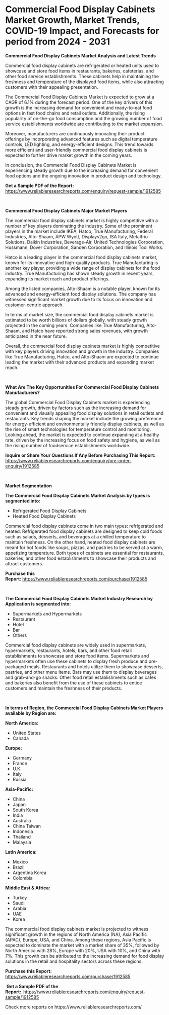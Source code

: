 <p><h1>Commercial Food Display Cabinets Market Growth, Market Trends, COVID-19 Impact, and Forecasts for period from 2024 - 2031</h1></p><p><strong>Commercial Food Display Cabinets Market Analysis and Latest Trends</strong></p>
<p><p>Commercial food display cabinets are refrigerated or heated units used to showcase and store food items in restaurants, bakeries, cafeterias, and other food service establishments. These cabinets help in maintaining the freshness and temperature of the displayed food items, while also attracting customers with their appealing presentation.</p><p>The Commercial Food Display Cabinets Market is expected to grow at a CAGR of 6.1% during the forecast period. One of the key drivers of this growth is the increasing demand for convenient and ready-to-eat food options in fast food chains and retail outlets. Additionally, the rising popularity of on-the-go food consumption and the growing number of food service establishments worldwide are contributing to the market expansion.</p><p>Moreover, manufacturers are continuously innovating their product offerings by incorporating advanced features such as digital temperature controls, LED lighting, and energy-efficient designs. This trend towards more efficient and user-friendly commercial food display cabinets is expected to further drive market growth in the coming years.</p><p>In conclusion, the Commercial Food Display Cabinets Market is experiencing steady growth due to the increasing demand for convenient food options and the ongoing innovation in product design and technology.</p></p>
<p><strong>Get a Sample PDF of the Report:&nbsp;</strong> <a href="https://www.reliableresearchreports.com/enquiry/request-sample/1912585">https://www.reliableresearchreports.com/enquiry/request-sample/1912585</a></p>
<p>&nbsp;</p>
<p><strong>Commercial Food Display Cabinets Major Market Players</strong></p>
<p><p>The commercial food display cabinets market is highly competitive with a number of key players dominating the industry. Some of the prominent players in the market include IKEA, Hatco, True Manufacturing, Federal Industries, Alto-Shaam, APW Wyott, Displays2go, ISA Italy, Metalfrio Solutions, Daikin Industries, Beverage-Air, United Technologies Corporation, Hussmann, Dover Corporation, Sanden Corporation, and Illinois Tool Works.</p><p>Hatco is a leading player in the commercial food display cabinets market, known for its innovative and high-quality products. True Manufacturing is another key player, providing a wide range of display cabinets for the food industry. True Manufacturing has shown steady growth in recent years, expanding its market reach and product offerings.</p><p>Among the listed companies, Alto-Shaam is a notable player, known for its advanced and energy-efficient food display solutions. The company has witnessed significant market growth due to its focus on innovation and customer-centric approach.</p><p>In terms of market size, the commercial food display cabinets market is estimated to be worth billions of dollars globally, with steady growth projected in the coming years. Companies like True Manufacturing, Alto-Shaam, and Hatco have reported strong sales revenues, with growth anticipated in the near future.</p><p>Overall, the commercial food display cabinets market is highly competitive with key players driving innovation and growth in the industry. Companies like True Manufacturing, Hatco, and Alto-Shaam are expected to continue leading the market with their advanced products and expanding market reach.</p></p>
<p>&nbsp;</p>
<p><strong>What Are The Key Opportunities For Commercial Food Display Cabinets Manufacturers?</strong></p>
<p><p>The global Commercial Food Display Cabinets market is experiencing steady growth, driven by factors such as the increasing demand for convenient and visually appealing food display solutions in retail outlets and restaurants. Key trends shaping the market include the growing preference for energy-efficient and environmentally friendly display cabinets, as well as the rise of smart technologies for temperature control and monitoring. Looking ahead, the market is expected to continue expanding at a healthy rate, driven by the increasing focus on food safety and hygiene, as well as the rising number of foodservice establishments worldwide.</p></p>
<p><strong>Inquire or Share Your Questions If Any Before Purchasing This Report:</strong> <a href="https://www.reliableresearchreports.com/enquiry/pre-order-enquiry/1912585">https://www.reliableresearchreports.com/enquiry/pre-order-enquiry/1912585</a></p>
<p>&nbsp;</p>
<p><strong>Market Segmentation</strong></p>
<p><strong>The Commercial Food Display Cabinets Market Analysis by types is segmented into:</strong></p>
<p><ul><li>Refrigerated Food Display Cabinets</li><li>Heated Food Display Cabinets</li></ul></p>
<p><p>Commercial food display cabinets come in two main types: refrigerated and heated. Refrigerated food display cabinets are designed to keep cold foods such as salads, desserts, and beverages at a chilled temperature to maintain freshness. On the other hand, heated food display cabinets are meant for hot foods like soups, pizzas, and pastries to be served at a warm, appetizing temperature. Both types of cabinets are essential for restaurants, bakeries, and other food establishments to showcase their products and attract customers.</p></p>
<p><strong>Purchase this Report:&nbsp;</strong><a href="https://www.reliableresearchreports.com/purchase/1912585">https://www.reliableresearchreports.com/purchase/1912585</a></p>
<p>&nbsp;</p>
<p><strong>The Commercial Food Display Cabinets Market Industry Research by Application is segmented into:</strong></p>
<p><ul><li>Supermarkets and Hypermarkets</li><li>Restaurant</li><li>Hotel</li><li>Bar</li><li>Others</li></ul></p>
<p><p>Commercial food display cabinets are widely used in supermarkets, hypermarkets, restaurants, hotels, bars, and other food retail establishments to showcase and store food items. Supermarkets and hypermarkets often use these cabinets to display fresh produce and pre-packaged meals. Restaurants and hotels utilize them to showcase desserts, pastries, and other menu items. Bars may use them to display beverages and grab-and-go snacks. Other food retail establishments such as cafes and bakeries also benefit from the use of these cabinets to entice customers and maintain the freshness of their products.</p></p>
<p>&nbsp;</p>
<p><strong>In terms of Region, the Commercial Food Display Cabinets Market Players available by Region are:</strong></p>
<p>
    <p> <strong> North America: </strong>
        <ul>
            <li>United States</li>
            <li>Canada</li>
        </ul>
        </p> 
    <p> <strong> Europe: </strong>
        <ul>
            <li>Germany</li>
            <li>France</li>
            <li>U.K.</li>
            <li>Italy</li>
            <li>Russia</li>
        </ul>
        </p> 
    <p> <strong> Asia-Pacific: </strong>
        <ul>
            <li>China</li>
            <li>Japan</li>
            <li>South Korea</li>
            <li>India</li>
            <li>Australia</li>
            <li>China Taiwan</li>
            <li>Indonesia</li>
            <li>Thailand</li>
            <li>Malaysia</li>
        </ul>
        </p> 
    <p> <strong> Latin America: </strong>
        <ul>
            <li>Mexico</li>
            <li>Brazil</li>
            <li>Argentina Korea</li>
            <li>Colombia</li>
        </ul>
        </p> 
    <p> <strong> Middle East & Africa: </strong>
        <ul>
            <li>Turkey</li>
            <li>Saudi</li>
            <li>Arabia</li>
            <li>UAE</li>
            <li>Korea</li>
        </ul>
    </p>
    </p>
<p><p>The commercial food display cabinets market is projected to witness significant growth in the regions of North America (NA), Asia Pacific (APAC), Europe, USA, and China. Among these regions, Asia Pacific is expected to dominate the market with a market share of 35%, followed by North America with 28%, Europe with 20%, USA with 10%, and China with 7%. This growth can be attributed to the increasing demand for food display solutions in the retail and hospitality sectors across these regions.</p></p>
<p><strong>Purchase this Report: </strong><a href="https://www.reliableresearchreports.com/purchase/1912585">https://www.reliableresearchreports.com/purchase/1912585</a></p>
<p>&nbsp;<strong>Get a Sample PDF of the Report:&nbsp;&nbsp;</strong><a href="https://www.reliableresearchreports.com/enquiry/request-sample/1912585">https://www.reliableresearchreports.com/enquiry/request-sample/1912585</a></p>
<p><strong></strong></p>
<p>Check more reports on https://www.reliableresearchreports.com/</p>